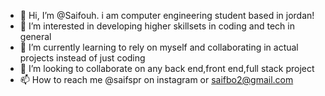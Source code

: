 - 👋 Hi, I’m @Saifouh. i am computer engineering student based in jordan!
- 👀 I’m interested in developing higher skillsets in coding and tech in general
- 🌱 I’m currently learning to rely on myself and collaborating in actual projects instead of just coding
- 💞️ I’m looking to collaborate on any back end,front end,full stack project
- 📫 How to reach me @saifspr on instagram or saifbo2@gmail.com

<!---
Saifouh/Saifouh is a ✨ special ✨ repository because its `README.md` (this file) appears on your GitHub profile.
You can click the Preview link to take a look at your changes.
--->
